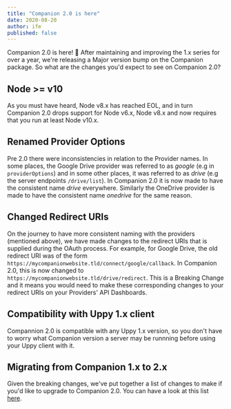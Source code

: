 ```yaml
---
title: "Companion 2.0 is here"
date: 2020-08-20
author: ife
published: false
---
```


Companion 2.0 is here! 🎉 After maintaining and improving the 1.x series for over a year, we're releasing a Major version bump on the Companion package. So what are the changes you'd expect to see on Companion 2.0?

## Node >= v10

As you must have heard, Node v8.x has reached EOL, and in turn Companion 2.0 drops support for Node v6.x, Node v8.x and now requires that you run at least Node v10.x.

## Renamed Provider Options

Pre 2.0 there were inconsistencies in relation to the Provider names. In some places, the Google Drive provider was referred to as *google* (e.g in `providerOptions`) and in some other places, it was referred to as *drive* (e.g the server endpoints `/drive/list`). In Companion 2.0 it is now made to have the consistent name *drive* everywhere. Similarly the OneDrive provider is made to have the consistent name *onedrive* for the same reason.

## Changed Redirect URIs

On the journey to have more consistent naming with the providers (mentioned above), we have made changes to the redirect URIs that is supplied during the OAuth process. For example, for Google Drive, the old redirect URI was of the form `https://mycompanionwebsite.tld/connect/google/callback`. In Companion 2.0, this is now changed to `https://mycompanionwebsite.tld/drive/redirect`. This is a Breaking Change and it means you would need to make these corresponding changes to your redirect URIs on your Providers' API Dashboards.

## Compatibility with Uppy 1.x client

Compannion 2.0 is compatible with any Uppy 1.x version, so you don't have to worry what Companion version a server may be runnning before using your Uppy client with it.

## Migrating from Companion 1.x to 2.x

Given the breaking changes, we've put together a list of changes to make if you'd like to upgrade to Companion 2.0. You can have a look at this list [here](https://uppy.io/docs/companion/#Migrating-v1-to-v2).

